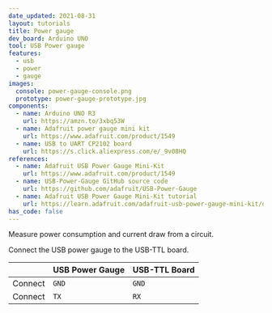 ```yaml
---
date_updated: 2021-08-31
layout: tutorials
title: Power gauge
dev_board: Arduino UNO
tool: USB Power gauge
features:
  - usb
  - power
  - gauge
images:
  console: power-gauge-console.png
  prototype: power-gauge-prototype.jpg
components:
  - name: Arduino UNO R3
    url: https://amzn.to/3xbq53W
  - name: Adafruit power gauge mini kit
    url: https://www.adafruit.com/product/1549
  - name: USB to UART CP2102 board
    url: https://s.click.aliexpress.com/e/_9v08HQ
references:
  - name: Adafruit USB Power Gauge Mini-Kit
    url: https://www.adafruit.com/product/1549
  - name: USB-Power-Gauge GitHub source code
    url: https://github.com/adafruit/USB-Power-Gauge
  - name: Adafruit USB Power Gauge Mini-Kit tutorial
    url: https://learn.adafruit.com/adafruit-usb-power-gauge-mini-kit/overview
has_code: false
---
```


Measure power consumption and current draw from a circuit.

Connect the USB power gauge to the USB-TTL board.

| | USB Power Gauge | USB-TTL Board |
| ------ | ------ | ------ |
| Connect | `GND`| `GND`|
| Connect | `TX`| `RX`
